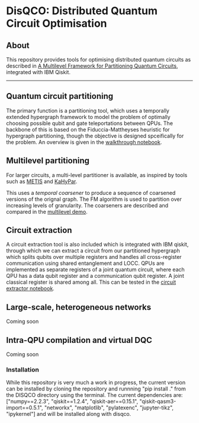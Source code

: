 # DisQCO: Distributed Quantum Circuit Optimisation

## About

This repository provides tools for optimising distributed quantum circuits as described in [A Multilevel Framework for Partitioning Quantum Circuits](https://arxiv.org/abs/2503.19082), integrated with IBM Qiskit.

---

## Quantum circuit partitioning

The primary function is a partitioning tool, which uses a temporally extended hypergraph framework to model the problem of optimally choosing possible qubit and gate teleportations between QPUs. The backbone of this is based on the Fiduccia-Mattheyses heuristic for hypergraph partitioning, though the objective is designed spceifically for the problem. An overview is given in the [walkthrough notebook](demos/walkthrough.ipynb).

## Multilevel partitioning

For larger circuits, a multi-level partitioner is available, as inspired by tools such as [METIS](https://github.com/KarypisLab/METIS) and [KaHyPar](https://github.com/kahypar). 

This uses a *temporal coarsener* to produce a sequence of coarsened versions of the orignal graph. The FM algorithm is used to partition over increasing levels of granularity. The coarseners are described and compared in the [multilevel demo](demos/Multilevel_FM_demo.ipynb).

## Circuit extraction

A circuit extraction tool is also included which is integrated with IBM qiskit, through which we can extract a circuit from our partitioned hypergraph which splits qubits over multiple registers and handles all cross-register communication using shared entanglement and LOCC. QPUs are implemented as separate registers of a joint quantum circuit, where each QPU has a data qubit register and a communication qubit register. A joint classical register is shared among all. This can be tested in the [circuit extractor notebook](demos/circuit_extraction_demo.ipynb).

## Large-scale, heterogeneous networks

Coming soon

## Intra-QPU compilation and virtual DQC

Coming soon

### Installation

While this repository is very much a work in progress, the current version can be installed by cloning the repository and runnning "pip install ." from the DISQCO directory using the terminal. The current dependencies are: ["numpy==2.2.3", "qiskit==1.2.4", "qiskit-aer==0.15.1", "qiskit-qasm3-import==0.5.1", "networkx", "matplotlib", "pylatexenc", "jupyter-tikz", "ipykernel"] and will be installed along with disqco.
